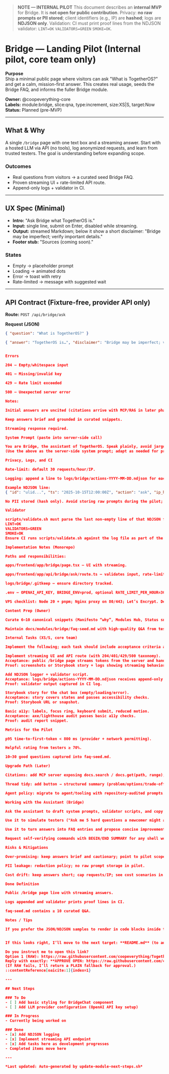 > **NOTE — INTERNAL PILOT**
> This document describes an **internal MVP** for Bridge. It is **not open for public contribution**.
> Privacy: **no raw prompts or PII stored**; client identifiers (e.g., IP) are **hashed**; logs are **NDJSON only**.
> Validation: CI must print proof lines from the NDJSON validator: `LINT=OK` `VALIDATORS=GREEN` `SMOKE=OK`.

# Bridge — Landing Pilot (Internal pilot, core team only)

**Purpose**  
Ship a minimal public page where visitors can ask "What is TogetherOS?" and get a calm, mission-first answer. This creates real usage, seeds the Bridge FAQ, and informs the fuller Bridge module.

**Owner:** @coopeverything-core  
**Labels:** module:bridge, slice:qna, type:increment, size:XS|S, target:Now  
**Status:** Planned (pre-MVP)

---

## What & Why
A single `/bridge` page with one text box and a streaming answer. Start with a hosted LLM via API (no tools), log anonymized requests, and learn from trusted testers. The goal is understanding before expanding scope.

### Outcomes
- Real questions from visitors → a curated seed Bridge FAQ.
- Proven streaming UI + rate-limited API route.
- Append-only logs + validator in CI.

---

## UX Spec (Minimal)
- **Intro:** "Ask Bridge what TogetherOS is."
- **Input:** single line, submit on Enter, disabled while streaming.
- **Output:** streamed Markdown; below it show a short disclaimer: "Bridge may be imperfect; verify important details."
- **Footer stub:** "Sources (coming soon)."

### States
- Empty → placeholder prompt  
- Loading → animated dots  
- Error → toast with retry  
- Rate-limited → message with suggested wait

---

## API Contract (Fixture-free, provider API only)
**Route:** `POST /api/bridge/ask`

**Request (JSON)**
```json
{ "question": "What is TogetherOS?" }

{ "answer": "TogetherOS is…", "disclaimer": "Bridge may be imperfect; verify important details." }


Errors

204 — Empty/whitespace input

401 — Missing/invalid key

429 — Rate limit exceeded

500 — Unexpected server error

Notes:

Initial answers are uncited (citations arrive with MCP/RAG in later phases).

Keep answers brief and grounded in curated snippets.

Streaming response required.

System Prompt (paste into server-side call)

You are Bridge, the assistant of TogetherOS. Speak plainly, avoid jargon, and emphasize cooperation, empathy, and human decision-making. Answer only what was asked. Prefer concrete examples over abstractions and be concise.
(Use the above as the server-side system prompt; adapt as needed for provider API conventions.)

Privacy, Logs, and CI

Rate-limit: default 30 requests/hour/IP.

Logging: append a line to logs/bridge/actions-YYYY-MM-DD.ndjson for each ask.

Example NDJSON line:
{ "id": "ulid...", "ts": "2025-10-15T12:00:00Z", "action": "ask", "ip_hash": "sha256(salt+ip)", "q_len": 142, "latency_ms": 820 }

No PII stored (hash only). Avoid storing raw prompts during the pilot; if enabled later, redact emails/phones/handles.

Validator

scripts/validate.sh must parse the last non-empty line of that NDJSON file and print exactly:
LINT=OK
VALIDATORS=GREEN
SMOKE=OK
Ensure CI runs scripts/validate.sh against the log file as part of the smoke checks.

Implementation Notes (Monorepo)

Paths and responsibilities:

apps/frontend/app/bridge/page.tsx — UI with streaming.

apps/frontend/app/api/bridge/ask/route.ts — validates input, rate-limits, calls provider API, logs NDJSON, streams back.

logs/bridge/.gitkeep — ensure directory tracked.

.env — OPENAI_API_KEY, BRIDGE_ENV=prod, optional RATE_LIMIT_PER_HOUR=30.

VPS checklist: Node 20 + pnpm; Nginx proxy on 80/443; Let’s Encrypt. Deploy via existing rsync + Compose; smoke route returns SMOKE=OK.

Content Prep (Owner)

Curate 6–10 canonical snippets (Manifesto “why”, Modules Hub, Status snapshot) to anchor answers.

Maintain docs/modules/bridge/faq-seed.md with high-quality Q&A from testers.

Internal Tasks (XS/S, core team)

Implement the following; each task should include acceptance criteria and a tiny proof (e.g., validator output).

Implement streaming UI and API route (with 204/401/429/500 taxonomy).
Acceptance: public /bridge page streams tokens from the server and handles error states listed above.
Proof: screenshots or Storybook story + logs showing streaming behavior.

Add NDJSON logger + validator script.
Acceptance: logs/bridge/actions-YYYY-MM-DD.ndjson receives append-only lines and scripts/validate.sh prints the exact validator output.
Proof: validator output captured in CI log.

Storybook story for the chat box (empty/loading/error).
Acceptance: story covers states and passes accessibility checks.
Proof: Storybook URL or snapshot.

Basic a11y: labels, focus ring, keyboard submit, reduced motion.
Acceptance: axe/lighthouse audit passes basic a11y checks.
Proof: audit report snippet.

Metrics for the Pilot

p95 time-to-first-token < 800 ms (provider + network permitting).

Helpful rating from testers ≥ 70%.

10–30 good questions captured into faq-seed.md.

Upgrade Path (Later)

Citations: add MCP server exposing docs.search / docs.get(path, range); render source chips.

Thread tidy: add button → structured summary (problem/options/trade-offs/next).

Agent policy: migrate to agent/tooling with repository-audited prompts.

Working with the Assistant (Bridge)

Ask the assistant to draft system prompts, validator scripts, and copy tweaks.

Use it to simulate testers ("Ask me 5 hard questions a newcomer might ask").

Use it to turn answers into FAQ entries and propose concise improvements.

Request self-verifying commands with BEGIN/END SUMMARY for any shell work.

Risks & Mitigations

Over-promising: keep answers brief and cautionary; point to pilot scope.

PII leakage: redaction policy; no raw prompt storage in pilot.

Cost drift: keep answers short; cap requests/IP; see cost scenarios in main Bridge doc.

Done Definition

Public /bridge page live with streaming answers.

Logs appended and validator prints proof lines in CI.

faq-seed.md contains ≥ 10 curated Q&A.

Notes / Tips

If you prefer the JSON/NDJSON samples to render in code blocks inside this file, you can add fenced code blocks (as shown above). Avoid wrapping the entire document in a single large code fence. Keep the pilot scope small and measurable.


If this looks right, I’ll move to the next target: **README.md** (to add the coordination policy and ensure it points to the Modules Hub).

Do you instruct me to open this link?  
Option 1 (RAW): https://raw.githubusercontent.com/coopeverything/TogetherOS/main/README.md  
Reply with exactly: **APPROVE OPEN: https://raw.githubusercontent.com/coopeverything/TogetherOS/main/README.md**  
(If RAW fails, I’ll return a PLAIN fallback for approval.)
::contentReference[oaicite:1]{index=1}

---

## Next Steps

### To Do
- [ ] Add basic styling for BridgeChat component
- [ ] Add LLM provider configuration (OpenAI API key setup)

### In Progress
- Currently being worked on

### Done
- [x] Add NDJSON logging
- [x] Implement streaming API endpoint
- [x] Add tasks here as development progresses
- Completed items move here

---

*Last updated: Auto-generated by update-module-next-steps.sh*
